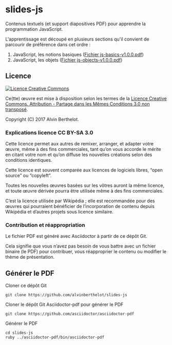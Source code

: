 # slides-js

Contenus textuels (et support diapositives PDF) pour apprendre la programmation JavaScript.

L'apprentissage est découpé en plusieurs sections qu'il convient de parcourir de préférence dans cet ordre :

1. JavaScript, les notions basiques ([Fichier js-basics-v1.0.0.pdf](https://github.com/alvinberthelot/slides-js/blob/master/js-basics-v1.0.0.pdf))
2. JavaScript, les objets ([Fichier js-objects-v1.0.0.pdf](https://github.com/alvinberthelot/slides-js/blob/master/js-objects-v1.0.0.pdf))


## Licence

[![Licence Creative Commons](http://i.creativecommons.org/l/by-sa/3.0/88x31.png)](http://creativecommons.org/licenses/by-sa/3.0/deed.fr)

Ce(tte) œuvre est mise à disposition selon les termes de la [Licence Creative Commons. Attribution - Partage dans les Mêmes Conditions 3.0 non transposé](http://creativecommons.org/licenses/by-sa/3.0/deed.fr).

Copyright (C) 2017 Alvin Berthelot.

### Explications licence CC BY-SA 3.0

Cette licence permet aux autres de remixer, arranger, et adapter votre œuvre, même à des fins commerciales, tant qu’on vous accorde le mérite en citant votre nom et qu’on diffuse les nouvelles créations selon des conditions identiques.

Cette licence est souvent comparée aux licences de logiciels libres, “open source” ou “copyleft”.

Toutes les nouvelles œuvres basées sur les vôtres auront la même licence, et toute œuvre dérivée pourra être utilisée même à des fins commerciales.

C’est la licence utilisée par Wikipédia ; elle est recommandée pour des œuvres qui pourraient bénéficier de l’incorporation de contenu depuis Wikipédia et d’autres projets sous licence similaire.

### Contribution et réappropriation

Le fichier PDF est généré avec Asciidoctor à partir de ce dépôt Git.

Cela signifie que vous n’avez pas besoin de vous battre avec un fichier binaire (le PDF) pour contribuer, vous réapproprier le contenu ou modifier le thème de présentation.

## Générer le PDF

Cloner ce dépôt Git

	git clone https://github.com/alvinberthelot/slides-js

Cloner le dépôt Git Asciidoctor-pdf pour générer le PDF

	git clone https://github.com/asciidoctor/asciidoctor-pdf

Générer le PDF

	cd slides-js
	ruby ../asciidoctor-pdf/bin/asciidoctor-pdf

